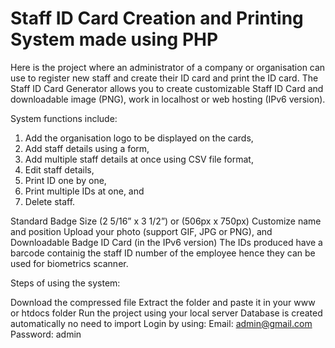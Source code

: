 # Staff ID Card Creation and Printing System made using PHP
Here is the project where an administrator of a company or organisation can use to register new staff and create their ID card and print the ID card. The Staff ID Card Generator allows you to create customizable Staff ID Card and downloadable image (PNG), work in localhost or web hosting (IPv6 version).


System functions include:

1. Add the organisation logo to be displayed on the cards,
2. Add staff details using a form,
3. Add multiple staff details at once using CSV file format,
4. Edit staff details,
5. Print ID one by one,
6. Print multiple IDs at one, and
7. Delete staff.

Standard Badge Size (2 5/16” x 3 1/2”) or (506px x 750px)
Customize name and position
Upload your photo (support GIF, JPG or PNG), and
Downloadable Badge ID Card (in the IPv6 version)
The IDs produced have a barcode containig the staff ID number of the employee hence they can be used for biometrics scanner.

Steps of using the system:

Download the compressed file
Extract the folder and paste it in your www or htdocs folder
Run the project using your local server
Database is created automatically no need to import
Login by using:
    Email: admin@gmail.com
    Password: admin
